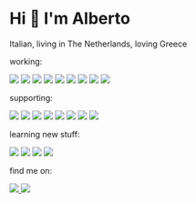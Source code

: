 <h1>Hi 👋 I'm Alberto</h1>

<p>Italian, living in The Netherlands, loving Greece</p>

working:
<p>
  <img src="https://img.shields.io/badge/java-%23007396.svg?&style=for-the-badge&logo=java&logoColor=white"/>
  <img src="https://img.shields.io/badge/spring-%236DB33F.svg?&style=for-the-badge&logo=spring&logoColor=white"/>
  <img src="https://img.shields.io/badge/springboot-%236DB33F.svg?&style=for-the-badge&logo=springboot&logoColor=white"/>
  <img src="https://img.shields.io/badge/rabbitmq-%23FF6600.svg?&style=for-the-badge&logo=rabbitmq&logoColor=white"/>
  <img src="https://img.shields.io/badge/gnubash-%234EAA25.svg?&style=for-the-badge&logo=gnubash&logoColor=white"/>
  <img src="https://img.shields.io/badge/python-%233776AB.svg?&style=for-the-badge&logo=python&logoColor=white"/>
  <img src="https://img.shields.io/badge/eclipseide-%232C2255.svg?&style=for-the-badge&logo=eclipseide&logoColor=white"/>
  <img src="https://img.shields.io/badge/visualstudiocode-%23007ACC.svg?&style=for-the-badge&logo=visualstudiocode&logoColor=white"/>
  <img src="https://img.shields.io/badge/vim-%23019733.svg?&style=for-the-badge&logo=vim&logoColor=white"/>
</p>

supporting:
<p>
  <img src="https://img.shields.io/badge/bamboo-%230052CC.svg?&style=for-the-badge&logo=bamboo&logoColor=white"/>
  <img src="https://img.shields.io/badge/bitbucket-%230052CC.svg?&style=for-the-badge&logo=bitbucket&logoColor=white"/>
  <img src="https://img.shields.io/badge/jira-%230052CC.svg?&style=for-the-badge&logo=jira&logoColor=white"/>
  <img src="https://img.shields.io/badge/confluence-%23172B4D.svg?&style=for-the-badge&logo=confluence&logoColor=white"/>
  <img src="https://img.shields.io/badge/azuredevops-%230078D7.svg?&style=for-the-badge&logo=azuredevops&logoColor=white"/>
  <img src="https://img.shields.io/badge/sonarqube-%234E9BCD.svg?&style=for-the-badge&logo=sonarqube&logoColor=white"/>
  <img src="https://img.shields.io/badge/apachemaven-%23C71A36.svg?&style=for-the-badge&logo=apachemaven&logoColor=white"/>
  <img src="https://img.shields.io/badge/slack-%234A154B.svg?&style=for-the-badge&logo=slack&logoColor=white"/>
</p>

learning new stuff:
<p>
  <img src="https://img.shields.io/badge/university of essex%20-%23ffffff.svg?&style=for-the-badge"/>
  <img src="https://img.shields.io/badge/coursera%20-%230056D2.svg?&style=for-the-badge&logo=coursera&logoColor=white"/>
  <img src="https://img.shields.io/badge/duolingo%20-%2358CC02.svg?&style=for-the-badge&logo=duolingo&logoColor=white"/>
  <img src="https://img.shields.io/badge/udemy%20-%23A435F0.svg?&style=for-the-badge&logo=udemy&logoColor=white"/>
</p>
  
find me on:  
<p>
  <a href="https://www.linkedin.com/in/albertorossotto/">
    <img src="https://img.shields.io/badge/linkedin%20-%230A66C2.svg?&style=for-the-badge&logo=linkedin&logoColor=white"/>
  </a>
  <a href="https://medium.com/@albertorossotto">
    <img src="https://img.shields.io/badge/medium%20-%23000000.svg?&style=for-the-badge&logo=medium&logoColor=white"/>
  </a>
</p>



<!--
**alros/alros** is a ✨ _special_ ✨ repository because its `README.md` (this file) appears on your GitHub profile.

Here are some ideas to get you started:

- 🔭 I’m currently working on ...
- 🌱 I’m currently learning ...
- 👯 I’m looking to collaborate on ...
- 🤔 I’m looking for help with ...
- 💬 Ask me about ...
- 📫 How to reach me: ...
- 😄 Pronouns: ...
- ⚡ Fun fact: ...
-->
